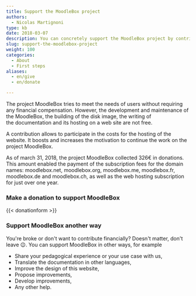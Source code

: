 ```yaml
---
title: Support the MoodleBox project
authors:
  - Nicolas Martignoni
type: kb
date: 2018-03-07
description: You can concretely support the MoodleBox project by contributing to the costs and increasing motivation for its continued development
slug: support-the-moodlebox-project
weight: 100
categories:
  - About
  - First steps
aliases:
  - en/give
  - en/donate

---
```

The project MoodleBox tries to meet the needs of users without requiring any financial compensation. However, the development and maintenance of the MoodleBox, the building of the disk image, the writing of the documentation and its hosting on a web site are not free.

A contribution allows to participate in the costs for the hosting of the website. It boosts and increases the motivation to continue the work on the project MoodleBox.

As of march 31, 2018, the project MoodleBox collected 326€ in donations. This amount enabled the payment of the subscription fees for the domain names: moodlebox.net, moodlebox.org, moodlebox.me, moodlebox.fr, moodlebox.de and moodlebox.ch, as well as the web hosting subscription for just over one year.

### Make a donation to support MoodleBox

{{< donationform >}}

### Support MoodleBox another way

You're broke or don't want to contribute financially? Doesn't matter, don't leave 😉. You can support MoodleBox in other ways, for example

  * Share your pedagogical experience or your use case with us,
  * Translate the documentation in other languages,
  * Improve the design of this website,
  * Propose improvements,
  * Develop improvements,
  * Any other help.
